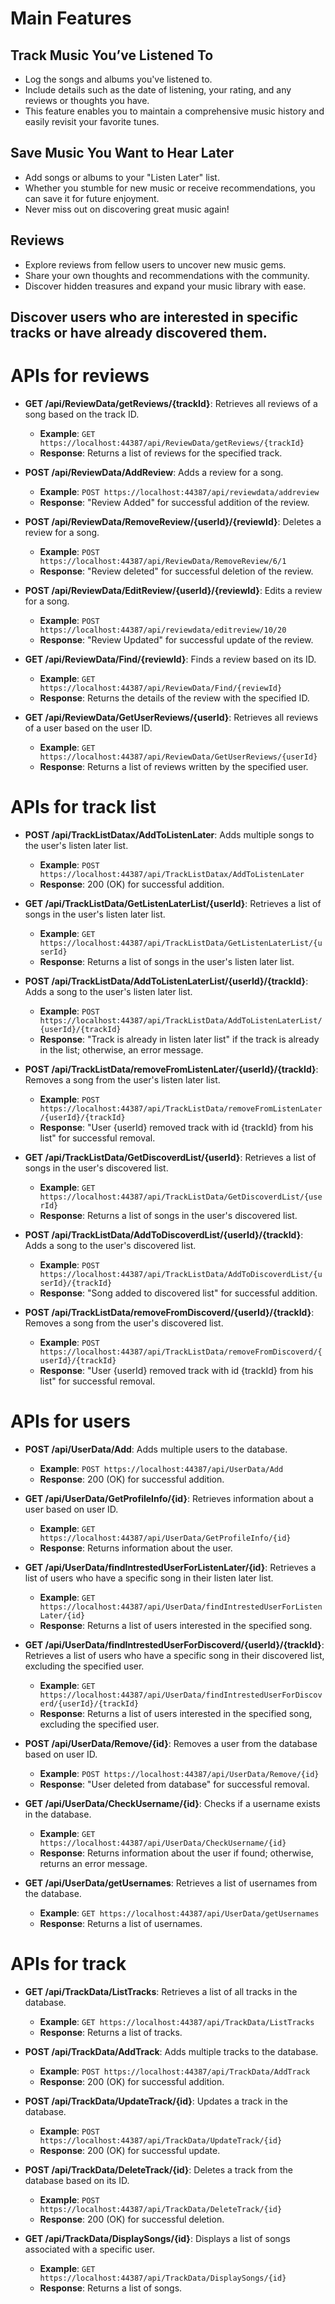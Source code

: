 # Main Features

## Track Music You’ve Listened To
- Log the songs and albums you've listened to.
- Include details such as the date of listening, your rating, and any reviews or thoughts you have.
- This feature enables you to maintain a comprehensive music history and easily revisit your favorite tunes.

## Save Music You Want to Hear Later
- Add songs or albums to your "Listen Later" list.
- Whether you stumble for new music or receive recommendations, you can save it for future enjoyment.
- Never miss out on discovering great music again!

## Reviews
- Explore reviews from fellow users to uncover new music gems.
- Share your own thoughts and recommendations with the community.
- Discover hidden treasures and expand your music library with ease.

##  Discover users who are interested in specific tracks or have already discovered them.



# APIs for reviews


- **GET /api/ReviewData/getReviews/{trackId}**:
  Retrieves all reviews of a song based on the track ID.
  - **Example**: `GET https://localhost:44387/api/ReviewData/getReviews/{trackId}`
  - **Response**: Returns a list of reviews for the specified track.

- **POST /api/ReviewData/AddReview**:
  Adds a review for a song.
  - **Example**: `POST https://localhost:44387/api/reviewdata/addreview`
  - **Response**: "Review Added" for successful addition of the review.

- **POST /api/ReviewData/RemoveReview/{userId}/{reviewId}**:
  Deletes a review for a song.
  - **Example**: `POST https://localhost:44387/api/ReviewData/RemoveReview/6/1`
  - **Response**: "Review deleted" for successful deletion of the review.

- **POST /api/ReviewData/EditReview/{userId}/{reviewId}**:
  Edits a review for a song.
  - **Example**: `POST https://localhost:44387/api/reviewdata/editreview/10/20`
  - **Response**: "Review Updated" for successful update of the review.

- **GET /api/ReviewData/Find/{reviewId}**:
  Finds a review based on its ID.
  - **Example**: `GET https://localhost:44387/api/ReviewData/Find/{reviewId}`
  - **Response**: Returns the details of the review with the specified ID.

- **GET /api/ReviewData/GetUserReviews/{userId}**:
  Retrieves all reviews of a user based on the user ID.
  - **Example**: `GET https://localhost:44387/api/ReviewData/GetUserReviews/{userId}`
  - **Response**: Returns a list of reviews written by the specified user.



# APIs for track list


- **POST /api/TrackListDatax/AddToListenLater**:
  Adds multiple songs to the user's listen later list.
  - **Example**: `POST https://localhost:44387/api/TrackListDatax/AddToListenLater`
  - **Response**: 200 (OK) for successful addition.

- **GET /api/TrackListData/GetListenLaterList/{userId}**:
  Retrieves a list of songs in the user's listen later list.
  - **Example**: `GET https://localhost:44387/api/TrackListData/GetListenLaterList/{userId}`
  - **Response**: Returns a list of songs in the user's listen later list.

- **POST /api/TrackListData/AddToListenLaterList/{userId}/{trackId}**:
  Adds a song to the user's listen later list.
  - **Example**: `POST https://localhost:44387/api/TrackListData/AddToListenLaterList/{userId}/{trackId}`
  - **Response**: "Track is already in listen later list" if the track is already in the list; otherwise, an error message.

- **POST /api/TrackListData/removeFromListenLater/{userId}/{trackId}**:
  Removes a song from the user's listen later list.
  - **Example**: `POST https://localhost:44387/api/TrackListData/removeFromListenLater/{userId}/{trackId}`
  - **Response**: "User {userId} removed track with id {trackId} from his list" for successful removal.

- **GET /api/TrackListData/GetDiscoverdList/{userId}**:
  Retrieves a list of songs in the user's discovered list.
  - **Example**: `GET https://localhost:44387/api/TrackListData/GetDiscoverdList/{userId}`
  - **Response**: Returns a list of songs in the user's discovered list.

- **POST /api/TrackListData/AddToDiscoverdList/{userId}/{trackId}**:
  Adds a song to the user's discovered list.
  - **Example**: `POST https://localhost:44387/api/TrackListData/AddToDiscoverdList/{userId}/{trackId}`
  - **Response**: "Song added to discovered list" for successful addition.

- **POST /api/TrackListData/removeFromDiscoverd/{userId}/{trackId}**:
  Removes a song from the user's discovered list.
  - **Example**: `POST https://localhost:44387/api/TrackListData/removeFromDiscoverd/{userId}/{trackId}`
  - **Response**: "User {userId} removed track with id {trackId} from his list" for successful removal.




# APIs for users

- **POST /api/UserData/Add**:
  Adds multiple users to the database.
  - **Example**: `POST https://localhost:44387/api/UserData/Add`
  - **Response**: 200 (OK) for successful addition.

- **GET /api/UserData/GetProfileInfo/{id}**:
  Retrieves information about a user based on user ID.
  - **Example**: `GET https://localhost:44387/api/UserData/GetProfileInfo/{id}`
  - **Response**: Returns information about the user.

- **GET /api/UserData/findIntrestedUserForListenLater/{id}**:
  Retrieves a list of users who have a specific song in their listen later list.
  - **Example**: `GET https://localhost:44387/api/UserData/findIntrestedUserForListenLater/{id}`
  - **Response**: Returns a list of users interested in the specified song.

- **GET /api/UserData/findIntrestedUserForDiscoverd/{userId}/{trackId}**:
  Retrieves a list of users who have a specific song in their discovered list, excluding the specified user.
  - **Example**: `GET https://localhost:44387/api/UserData/findIntrestedUserForDiscoverd/{userId}/{trackId}`
  - **Response**: Returns a list of users interested in the specified song, excluding the specified user.

- **POST /api/UserData/Remove/{id}**:
  Removes a user from the database based on user ID.
  - **Example**: `POST https://localhost:44387/api/UserData/Remove/{id}`
  - **Response**: "User deleted from database" for successful removal.

- **GET /api/UserData/CheckUsername/{id}**:
  Checks if a username exists in the database.
  - **Example**: `GET https://localhost:44387/api/UserData/CheckUsername/{id}`
  - **Response**: Returns information about the user if found; otherwise, returns an error message.

- **GET /api/UserData/getUsernames**:
  Retrieves a list of usernames from the database.
  - **Example**: `GET https://localhost:44387/api/UserData/getUsernames`
  - **Response**: Returns a list of usernames.

# APIs for track

- **GET /api/TrackData/ListTracks**:
  Retrieves a list of all tracks in the database.
  - **Example**: `GET https://localhost:44387/api/TrackData/ListTracks`
  - **Response**: Returns a list of tracks.

- **POST /api/TrackData/AddTrack**:
  Adds multiple tracks to the database.
  - **Example**: `POST https://localhost:44387/api/TrackData/AddTrack`
  - **Response**: 200 (OK) for successful addition.

- **POST /api/TrackData/UpdateTrack/{id}**:
  Updates a track in the database.
  - **Example**: `POST https://localhost:44387/api/TrackData/UpdateTrack/{id}`
  - **Response**: 200 (OK) for successful update.

- **POST /api/TrackData/DeleteTrack/{id}**:
  Deletes a track from the database based on its ID.
  - **Example**: `POST https://localhost:44387/api/TrackData/DeleteTrack/{id}`
  - **Response**: 200 (OK) for successful deletion.

- **GET /api/TrackData/DisplaySongs/{id}**:
  Displays a list of songs associated with a specific user.
  - **Example**: `GET https://localhost:44387/api/TrackData/DisplaySongs/{id}`
  - **Response**: Returns a list of songs.























